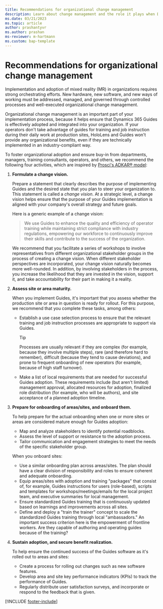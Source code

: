 ```yaml
---
title: Recommendations for organizational change management
description: Learn about change management and the role it plays when Dynamics 365 Guides is implemented in a regulated industry.
ms.date: 03/21/2023
ms.topic: article
author: prashantyvr
ms.author: prashan
ms-reviewer: m-hartmann
ms.custom: bap-template
---
```


# Recommendations for organizational change management

Implementation and adoption of mixed reality (MR) in organizations requires strong orchestrating efforts. New hardware, new software, and new ways of working must be addressed, managed, and governed through controlled processes and well-executed organizational change management.

Organizational change management is an important part of your implementation process, because it helps ensure that Dynamics 365 Guides is effectively adopted and integrated into your organization. If your operators don't take advantage of guides for training and job instruction during their daily work at production sites, HoloLens and Guides won't provide any organizational benefits, even if they are technically implemented in an industry-compliant way.

To foster organizational adoption and ensure buy-in from departments, managers, training consultants, operators, and others, we recommend the following four activities, which are inspired by [Prosci's ADKAR® model](https://www.prosci.com/methodology/adkar):

1. **Formulate a change vision.**

    Prepare a statement that clearly describes the purpose of implementing Guides and the desired state that you plan to steer your organization to. This statement is called a *change vision*. At a strategic level, a change vision helps ensure that the purpose of your Guides implementation is aligned with your company's overall strategy and future goals.

    Here is a generic example of a change vision:

    > We use Guides to enhance the quality and efficiency of operator training while maintaining strict compliance with industry regulations, empowering our workforce to continuously improve their skills and contribute to the success of the organization.

    We recommend that you facilitate a series of workshops to involve representatives from different organizational stakeholder groups in the process of creating a change vision. When different stakeholder perspectives are incorporated, your change vision naturally becomes more well-rounded. In addition, by involving stakeholders in the process, you increase the likelihood that they are invested in the vision, support it, and take accountability for their part in making it a reality.

1. **Assess site or area maturity.**

    When you implement Guides, it's important that you assess whether the production site or area in question is ready for rollout. For this purpose, we recommend that you complete these tasks, among others:

    - Establish a use case selection process to ensure that the relevant training and job instruction processes are appropriate to support via Guides.

        > [!TIP]
        > Processes are usually relevant if they are complex (for example, because they involve multiple steps), rare (and therefore hard to remember), difficult (because they tend to cause deviations), and prone to frequent onboarding of new operators (for example, because of high staff turnover).

    - Make a list of local requirements that are needed for successful Guides adoption. These requirements include (but aren't limited) management approval, allocated resources for adoption, finalized role distribution (for example, who will be authors), and site acceptance of a planned adoption timeline.

1. **Prepare for onboarding of areas/sites, and onboard them.**

    To help prepare for the actual onboarding when one or more sites or areas are considered mature enough for Guides adoption:

    - Map and analyze stakeholders to identify potential roadblocks.
    - Assess the level of support or resistance to the adoption process.
    - Tailor communication and engagement strategies to meet the needs of the specific stakeholder group.

    When you onboard sites:

    - Use a similar onboarding plan across areas/sites. The plan should have a clear division of responsibility and roles to ensure coherent and adequate onboarding.
    - Equip areas/sites with adoption and training "packages" that consist of, for example, Guides instructions for users (role-based), scripts and templates for workshops/meetings/emails for the local project team, and executive summaries for local management.
    - Ensure standardized Guides training that is continuously updated based on learnings and improvements across all sites.
    - Define and deploy a "train the trainer" concept to scale the standardized Guides training through local "ambassadors." An important success criterion here is the empowerment of frontline workers. Are they capable of authoring and operating guides because of the training?

1. **Sustain adoption, and secure benefit realization.**

    To help ensure the continued success of the Guides software as it's rolled out to areas and sites:

    - Create a process for rolling out changes such as new software features.
    - Develop area and site key performance indicators (KPIs) to track the performance of Guides.
    - Regularly distribute user satisfaction surveys, and incorporate or respond to the feedback that is given.

[!INCLUDE [footer-include](../../includes/footer-banner.md)]
